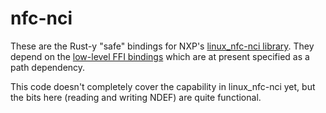 # nfc-nci

These are the Rust-y "safe" bindings for NXP's [linux_nfc-nci library](https://github.com/NXPNFCLinux/linux_libnfc-nci).
They depend on the [low-level FFI bindings](https://github.com/ryanolf/nfc-nci-sys/) which are at present specified as a path dependency.

This code doesn't completely cover the capability in linux_nfc-nci yet, but the bits here (reading and writing NDEF) are quite functional.
